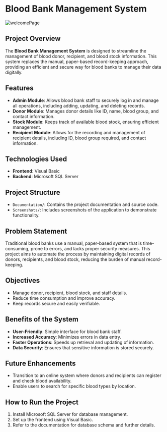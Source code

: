 # Blood Bank Management System

![welcomePage](https://github.com/user-attachments/assets/b37cc7f2-5581-4478-89a7-92dd34767414)

## Project Overview

The **Blood Bank Management System** is designed to streamline the management of blood donor, recipient, and blood stock information. This system replaces the manual, paper-based record-keeping approach, providing an efficient and secure way for blood banks to manage their data digitally.

## Features

- **Admin Module**: Allows blood bank staff to securely log in and manage all operations, including adding, updating, and deleting records.
- **Donor Module**: Manages donor details like ID, name, blood group, and contact information.
- **Stock Module**: Keeps track of available blood stock, ensuring efficient management.
- **Recipient Module**: Allows for the recording and management of recipient details, including ID, blood group required, and contact information.

## Technologies Used

- **Frontend**: Visual Basic
- **Backend**: Microsoft SQL Server

## Project Structure

- `Documentation/`: Contains the project documentation and source code.
- `Screenshots/`: Includes screenshots of the application to demonstrate functionality.

## Problem Statement

Traditional blood banks use a manual, paper-based system that is time-consuming, prone to errors, and lacks proper security measures. This project aims to automate the process by maintaining digital records of donors, recipients, and blood stock, reducing the burden of manual record-keeping.

## Objectives

- Manage donor, recipient, blood stock, and staff details.
- Reduce time consumption and improve accuracy.
- Keep records secure and easily verifiable.

## Benefits of the System

- **User-Friendly**: Simple interface for blood bank staff.
- **Increased Accuracy**: Minimizes errors in data entry.
- **Faster Operations**: Speeds up retrieval and updating of information.
- **Data Security**: Ensures that sensitive information is stored securely.

## Future Enhancements

- Transition to an online system where donors and recipients can register and check blood availability.
- Enable users to search for specific blood types by location.

## How to Run the Project

1. Install Microsoft SQL Server for database management.
2. Set up the frontend using Visual Basic.
3. Refer to the documentation for database schema and further details.
